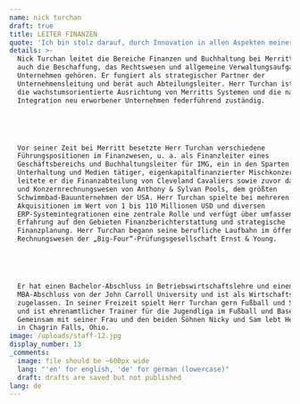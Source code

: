 ```yaml
---
name: nick turchan
draft: true
title: LEITER FINANZEN
quote: 'Ich bin stolz darauf, durch Innovation in allen Aspekten meiner Funktion zum Unternehmenserfolg beizutragen. Ich bin stets auf der Suche nach den effizientesten und effektivsten Finanz- und Betriebsabläufen.'
details: >-
  Nick Turchan leitet die Bereiche Finanzen und Buchhaltung bei Merritt, wozu
  auch die Beschaffung, das Rechtswesen und allgemeine Verwaltungsaufgaben im
  Unternehmen gehören. Er fungiert als strategischer Partner der
  Unternehmensleitung und berät auch Abteilungsleiter. Herr Turchan ist auch für
  die wachstumsorientierte Ausrichtung von Merritts Systemen und die nahtlose
  Integration neu erworbener Unternehmen federführend zuständig.





  Vor seiner Zeit bei Merritt besetzte Herr Turchan verschiedene
  Führungspositionen im Finanzwesen, u. a. als Finanzleiter eines
  Geschäftsbereichs und Buchhaltungsleiter für IMG, ein in den Sparten Sport,
  Unterhaltung und Medien tätiger, eigenkapitalfinanzierter Mischkonzern. Zudem
  leitete er die Finanzabteilung von Cleveland Cavaliers sowie zuvor das Audit-
  und Konzernrechnungswesen von Anthony & Sylvan Pools, dem größten
  Schwimmbad-Bauunternehmen der USA. Herr Turchan spielte bei mehreren
  Akquisitionen im Wert von 1 bis 110 Millionen USD und diversen
  ERP-Systemintegrationen eine zentrale Rolle und verfügt über umfassende
  Erfahrung auf den Gebieten Finanzberichterstattung und strategische
  Finanzplanung. Herr Turchan begann seine berufliche Laufbahn im öffentlichen
  Rechnungswesen der „Big-Four“-Prüfungsgesellschaft Ernst & Young.





  Er hat einen Bachelor-Abschluss in Betriebswirtschaftslehre und einen
  MBA-Abschluss von der John Carroll University und ist als Wirtschaftsprüfer
  zugelassen. In seiner Freizeit spielt Herr Turchan gern Fußball und Softball
  und ist ehrenamtlicher Trainer für die Jugendliga im Fußball und Baseball.
  Gemeinsam mit seiner Frau und den beiden Söhnen Nicky und Sam lebt Herr Turchan
  in Chagrin Falls, Ohio.
image: /uploads/staff-12.jpg
display_number: 13
_comments:
  image: file should be ~600px wide
  lang: "'en' for english, 'de' for german (lowercase)"
  draft: drafts are saved but not published
lang: de
---
```


